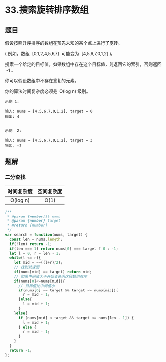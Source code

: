 # 33.搜索旋转排序数组

## 题目

假设按照升序排序的数组在预先未知的某个点上进行了旋转。

( 例如，数组  [0,1,2,4,5,6,7]  可能变为  [4,5,6,7,0,1,2] )。

搜索一个给定的目标值，如果数组中存在这个目标值，则返回它的索引，否则返回  -1 。

你可以假设数组中不存在重复的元素。

你的算法时间复杂度必须是  O(log n) 级别。

```auto
示例 1:

输入: nums = [4,5,6,7,0,1,2], target = 0
输出: 4


示例  2:

输入: nums = [4,5,6,7,0,1,2], target = 3
输出: -1
```

## 题解

### 二分查找

| 时间复杂度 | 空间复杂度 |
| :--------: | :--------: |
|  O(log n)  |    O(1)    |

```JavaScript
/**
 * @param {number[]} nums
 * @param {number} target
 * @return {number}
 */
var search = function(nums, target) {
  const len = nums.length;
  if(!len) return -1;
  if(len === 1) return nums[0] === target ? 0 : -1;
  let l = 0, r = len - 1;
  while(l <= r){
    let mid = ~~((l+r)/2);
    // 找到就返回
    if(nums[mid] == target) return mid;
    // 如果中间值大于开始值说明这段数组有序
    if(nums[0]<=nums[mid]){
      // 目标值比中间值小
      if(nums[0] <= target && target <= nums[mid]){
        r = mid - 1;
      }else{
        l = mid + 1;
      }
    }else{
      if (nums[mid] < target && target <= nums[len - 1]) {
        l = mid + 1;
      } else {
        r = mid - 1;
      }
    }
  }
  return -1;
};




```
